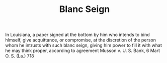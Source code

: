 ---
title: Blanc Seign
letter: B
permalink: "/definitions/blanc-seign.html"
body: In Louisiana, a paper signed at the bottom by him who intends to bind hlmself,
  give acquittance, or compromise, at the discretion of the person whom he intrusts
  with such blanc seign, giving him power to fill it with what he may think proper,
  according to agreement Musson v. U. S. Bank, 6 Mart O. S. (La.) 718
published_at: '2018-07-07'
source: Black's Law Dictionary
layout: post
---